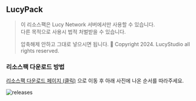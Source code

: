 ## LucyPack

> 이 리소스팩은 Lucy Network 서버에서만 사용할 수 있습니다.  
> 다른 목적으로 사용시 법적 처벌받을 수 있습니다.
> 
> 압축해제 안하고 그대로 넣으시면 됩니다.
> 🌱 Copyright 2024. LucyStudio all rights reserved.

### 리소스팩 다운로드 방법
[리소스팩 다운로드 페이지 (클릭)](https://github.com/Lucy-Studio/Lucy_RePack/releases) 으로 이동 후 아래 사진에 나온 순서를 따라주세요.  
  
![releases](https://github.com/user-attachments/assets/6cec7800-4075-46c7-8ed4-9b3843eab6f9)
